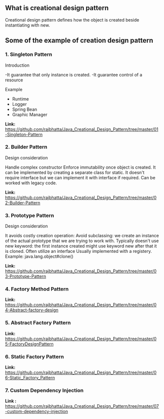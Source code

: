 ## What is creational design pattern ##
Creational design pattern defines how the object is created beside instantiating with new.


## Some of the example of creation design pattern ##
### 1. Singleton Pattern ###
Introduction 

-It guarantee that only instance is created. 
-It guarantee control of a resource

Example
- Runtime
- Logger
- Spring Bean
- Graphic Manager 

<b>Link: <br/></b>
https://github.com/rajbhatta/Java_Creational_Design_Pattern/tree/master/01-Singleton-Pattern

### 2. Builder Pattern ###
Design consideration

Handle complex constructor
Enforce immutability once object is created.
It can be implemented by creating a separate class for static.
It doesn't require interface but we can implement it with interface if required.
Can be worked with legacy code.

<b>Link: <br/></b>
https://github.com/rajbhatta/Java_Creational_Design_Pattern/tree/master/02-Builder-Pattern

### 3. Prototype Pattern ###
Design consideration

It avoids costly creation operation:
Avoid subclassing: we create an instance of the actual prototype that we are trying to work with.
Typically doesn't use new keyword: the first instance created might use keyword new after that it is cloned.
Often utilize an interface
Usually implemented with a registery.
Example: java.lang.object#clone()

<b>Link: <br/></b>
https://github.com/rajbhatta/Java_Creational_Design_Pattern/tree/master/03-Prototype-Pattern

### 4. Factory Method Pattern ###
<b>Link: <br/></b>
https://github.com/rajbhatta/Java_Creational_Design_Pattern/tree/master/04-Abstract-factory-design

### 5. Abstract Factory Pattern ###
<b>Link: <br/></b>
https://github.com/rajbhatta/Java_Creational_Design_Pattern/tree/master/05-FactoryDesignPattern

### 6. Static Factory Pattern ###
<b>Link: <br/></b>
https://github.com/rajbhatta/Java_Creational_Design_Pattern/tree/master/06-Static_Factory_Pattern

### 7. Custom Dependency Injection ##
<b> Link : <br/></b>
https://github.com/rajbhatta/Java_Creational_Design_Pattern/tree/master/07-custom-dependency-injection
